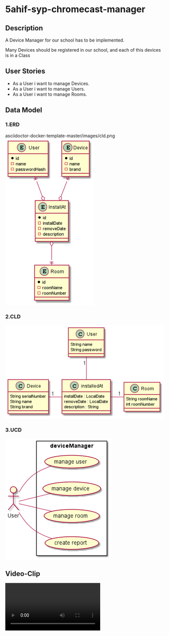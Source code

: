 # 5ahif-syp-chromecast-manager
 
## Description 
A Device Manager for our school has to be implemented.

Many Devices should be registered in our school, and each of this devices is in a Class


## User Stories

* As a User i want to manage Devices.
* As a User i want to manage Users.
* As a User i want to manage Rooms.

## Data Model

### 1.ERD
asciidoctor-docker-template-master/images/cld.png
![image](asciidoctor-docker-template-master/images/erd.png)

### 2.CLD
![image](asciidoctor-docker-template-master/images/cld.png)

### 3.UCD
![image](asciidoctor-docker-template-master/images/ucd.png)

## Video-Clip
![video](/CLIP_ORIGINAL_NEWEST.mp4)
